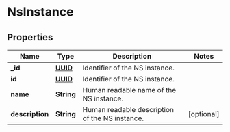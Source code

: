 # NsInstance

## Properties
Name | Type | Description | Notes
------------ | ------------- | ------------- | -------------
**_id** | [**UUID**](UUID.md) | Identifier of the NS instance. | 
**id** | [**UUID**](UUID.md) | Identifier of the NS instance. | 
**name** | **String** | Human readable name of the NS instance. | 
**description** | **String** | Human readable description of the NS instance. |  [optional]
